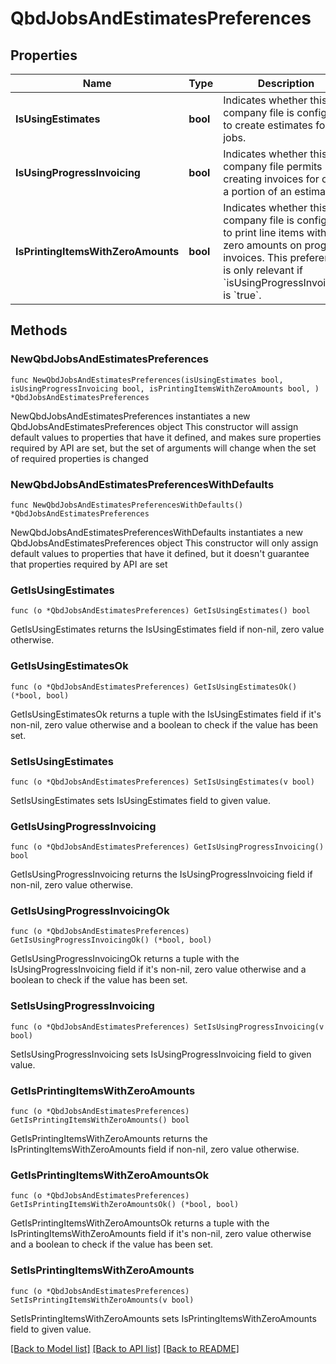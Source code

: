 # QbdJobsAndEstimatesPreferences

## Properties

Name | Type | Description | Notes
------------ | ------------- | ------------- | -------------
**IsUsingEstimates** | **bool** | Indicates whether this company file is configured to create estimates for jobs. | 
**IsUsingProgressInvoicing** | **bool** | Indicates whether this company file permits creating invoices for only a portion of an estimate. | 
**IsPrintingItemsWithZeroAmounts** | **bool** | Indicates whether this company file is configured to print line items with zero amounts on progress invoices. This preference is only relevant if &#x60;isUsingProgressInvoicing&#x60; is &#x60;true&#x60;. | 

## Methods

### NewQbdJobsAndEstimatesPreferences

`func NewQbdJobsAndEstimatesPreferences(isUsingEstimates bool, isUsingProgressInvoicing bool, isPrintingItemsWithZeroAmounts bool, ) *QbdJobsAndEstimatesPreferences`

NewQbdJobsAndEstimatesPreferences instantiates a new QbdJobsAndEstimatesPreferences object
This constructor will assign default values to properties that have it defined,
and makes sure properties required by API are set, but the set of arguments
will change when the set of required properties is changed

### NewQbdJobsAndEstimatesPreferencesWithDefaults

`func NewQbdJobsAndEstimatesPreferencesWithDefaults() *QbdJobsAndEstimatesPreferences`

NewQbdJobsAndEstimatesPreferencesWithDefaults instantiates a new QbdJobsAndEstimatesPreferences object
This constructor will only assign default values to properties that have it defined,
but it doesn't guarantee that properties required by API are set

### GetIsUsingEstimates

`func (o *QbdJobsAndEstimatesPreferences) GetIsUsingEstimates() bool`

GetIsUsingEstimates returns the IsUsingEstimates field if non-nil, zero value otherwise.

### GetIsUsingEstimatesOk

`func (o *QbdJobsAndEstimatesPreferences) GetIsUsingEstimatesOk() (*bool, bool)`

GetIsUsingEstimatesOk returns a tuple with the IsUsingEstimates field if it's non-nil, zero value otherwise
and a boolean to check if the value has been set.

### SetIsUsingEstimates

`func (o *QbdJobsAndEstimatesPreferences) SetIsUsingEstimates(v bool)`

SetIsUsingEstimates sets IsUsingEstimates field to given value.


### GetIsUsingProgressInvoicing

`func (o *QbdJobsAndEstimatesPreferences) GetIsUsingProgressInvoicing() bool`

GetIsUsingProgressInvoicing returns the IsUsingProgressInvoicing field if non-nil, zero value otherwise.

### GetIsUsingProgressInvoicingOk

`func (o *QbdJobsAndEstimatesPreferences) GetIsUsingProgressInvoicingOk() (*bool, bool)`

GetIsUsingProgressInvoicingOk returns a tuple with the IsUsingProgressInvoicing field if it's non-nil, zero value otherwise
and a boolean to check if the value has been set.

### SetIsUsingProgressInvoicing

`func (o *QbdJobsAndEstimatesPreferences) SetIsUsingProgressInvoicing(v bool)`

SetIsUsingProgressInvoicing sets IsUsingProgressInvoicing field to given value.


### GetIsPrintingItemsWithZeroAmounts

`func (o *QbdJobsAndEstimatesPreferences) GetIsPrintingItemsWithZeroAmounts() bool`

GetIsPrintingItemsWithZeroAmounts returns the IsPrintingItemsWithZeroAmounts field if non-nil, zero value otherwise.

### GetIsPrintingItemsWithZeroAmountsOk

`func (o *QbdJobsAndEstimatesPreferences) GetIsPrintingItemsWithZeroAmountsOk() (*bool, bool)`

GetIsPrintingItemsWithZeroAmountsOk returns a tuple with the IsPrintingItemsWithZeroAmounts field if it's non-nil, zero value otherwise
and a boolean to check if the value has been set.

### SetIsPrintingItemsWithZeroAmounts

`func (o *QbdJobsAndEstimatesPreferences) SetIsPrintingItemsWithZeroAmounts(v bool)`

SetIsPrintingItemsWithZeroAmounts sets IsPrintingItemsWithZeroAmounts field to given value.



[[Back to Model list]](../README.md#documentation-for-models) [[Back to API list]](../README.md#documentation-for-api-endpoints) [[Back to README]](../README.md)



